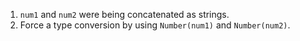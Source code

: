 1. `num1` and `num2` were being concatenated as strings.
2. Force a type conversion by using `Number(num1)` and `Number(num2)`.